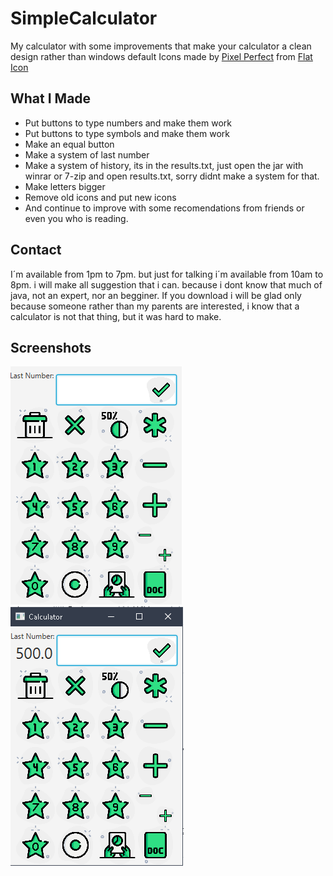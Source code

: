 # SimpleCalculator
My calculator with some improvements that make your calculator a clean design rather than windows default
Icons made by [Pixel Perfect](https://www.flaticon.com/authors/pixel-perfect) from [Flat Icon](https://www.flaticon.com/)
## What I Made
* Put buttons to type numbers and make them work
* Put buttons to type symbols and make them work
* Make an equal button
* Make a system of last number
* Make a system of history, its in the results.txt, just open the jar with winrar or 7-zip and open results.txt, sorry didnt make a system for that.
* Make letters bigger
* Remove old icons and put new icons
* And continue to improve with some recomendations from friends or even you who is reading.
## Contact
I´m available from 1pm to 7pm. but just for talking i´m available from 10am to 8pm.
i will make all suggestion that i can. because i dont know that much of java, not an expert, nor an begginer.
If you download i will be glad only because someone rather than my parents are interested, i know that a calculator is not that thing, but it was hard to make.
## Screenshots
![](screenshots/1.PNG)
![](screenshots/2.PNG)
